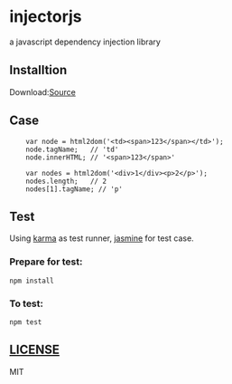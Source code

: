 injectorjs
===========

a javascript dependency injection library

## Installtion
Download:[Source]()


## Case
```
	var node = html2dom('<td><span>123</span></td>');
	node.tagName; 	// 'td'
	node.innerHTML; // '<span>123</span>'

	var nodes = html2dom('<div>1</div><p>2</p>');
	nodes.length; 	// 2
	nodes[1].tagName; // 'p'
```

## Test
Using [karma](http://karma-runner.github.io/) as test runner, [jasmine](http://jasmine.github.io/) for test case.
### Prepare for test:
```npm install```
### To test:
```npm test```

## [LICENSE](https://github.com/zjuwwq/injectorjs/blob/master/LICENSE)
MIT